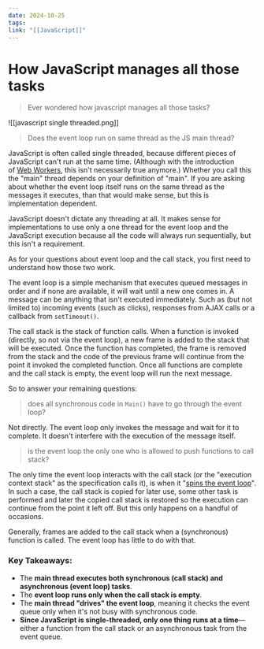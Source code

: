 ```yaml
---
date: 2024-10-25
tags: 
link: "[[JavaScript]]"
---
```


# How JavaScript manages all those tasks

> Ever wondered how javascript manages all those tasks?

![[javascript single threaded.png]]


> Does the event loop run on same thread as the JS main thread?

JavaScript is often called single threaded, because different pieces of JavaScript can't run at the same time. (Although with the introduction of [Web Workers](https://developer.mozilla.org/en-US/docs/Web/API/Web_Workers_API), this isn't necessarily true anymore.) Whether you call this the "main" thread depends on your definition of "main". If you are asking about whether the event loop itself runs on the same thread as the messages it executes, than that would make sense, but this is implementation dependent.

JavaScript doesn't dictate any threading at all. It makes sense for implementations to use only a one thread for the event loop and the JavaScript execution because all the code will always run sequentially, but this isn't a requirement.

As for your questions about event loop and the call stack, you first need to understand how those two work.

The event loop is a simple mechanism that executes queued messages in order and if none are available, it will wait until a new one comes in. A message can be anything that isn't executed immediately. Such as (but not limited to) incoming events (such as clicks), responses from AJAX calls or a callback from `setTimeout()`.

The call stack is the stack of function calls. When a function is invoked (directly, so not via the event loop), a new frame is added to the stack that will be executed. Once the function has completed, the frame is removed from the stack and the code of the previous frame will continue from the point it invoked the completed function. Once all functions are complete and the call stack is empty, the event loop will run the next message.

So to answer your remaining questions:

> does all synchronous code in `Main()` have to go through the event loop?

Not directly. The event loop only invokes the message and wait for it to complete. It doesn't interfere with the execution of the message itself.

> is the event loop the only one who is allowed to push functions to call stack?

The only time the event loop interacts with the call stack (or the "execution context stack" as the specification calls it), is when it "[spins the event loop](https://html.spec.whatwg.org/multipage/webappapis.html#spin-the-event-loop)". In such a case, the call stack is copied for later use, some other task is performed and later the copied call stack is restored so the execution can continue from the point it left off. But this only happens on a handful of occasions.

Generally, frames are added to the call stack when a (synchronous) function is called. The event loop has little to do with that.

### Key Takeaways:

- The **main thread executes both synchronous (call stack) and asynchronous (event loop) tasks**.
- The **event loop runs only when the call stack is empty**.
- The **main thread "drives" the event loop**, meaning it checks the event queue only when it's not busy with synchronous code.
- **Since JavaScript is single-threaded, only one thing runs at a time**—either a function from the call stack or an asynchronous task from the event queue.